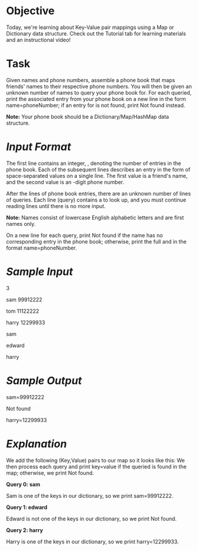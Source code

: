 **Objective**
=

Today, we're learning about Key-Value pair mappings using a Map or Dictionary data structure. Check out the Tutorial tab for learning materials and an instructional video!

**Task**
=

Given  names and phone numbers, assemble a phone book that maps friends' names to their respective phone numbers. You will then be given an unknown number of names to query your phone book for. For each  queried, print the associated entry from your phone book on a new line in the form name=phoneNumber; if an entry for  is not found, print Not found instead.

**Note:** Your phone book should be a Dictionary/Map/HashMap data structure.

_**Input Format**_
=

The first line contains an integer, , denoting the number of entries in the phone book.
Each of the  subsequent lines describes an entry in the form of  space-separated values on a single line. The first value is a friend's name, and the second value is an -digit phone number.

After the lines of phone book entries, there are an unknown number of lines of queries. Each line (query) contains a  to look up, and you must continue reading lines until there is no more input.

**Note:** Names consist of lowercase English alphabetic letters and are first names only.

On a new line for each query, print Not found if the name has no corresponding entry in the phone book; otherwise, print the full  and  in the format name=phoneNumber.


_**Sample Input**_
=
3

sam 99912222

tom 11122222

harry 12299933

sam

edward

harry



_**Sample Output**_
=
sam=99912222

Not found

harry=12299933

_**Explanation**_
=
We add the following  (Key,Value) pairs to our map so it looks like this: We then process each query and print key=value if the queried  is found in the map; otherwise, we print Not found.

**Query 0: sam**

Sam is one of the keys in our dictionary, so we print sam=99912222.

**Query 1: edward**

Edward is not one of the keys in our dictionary, so we print Not found.

**Query 2: harry**

Harry is one of the keys in our dictionary, so we print harry=12299933.
